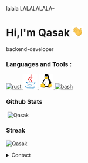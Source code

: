 lalala
LALALALALA~

<h1 align="left">Hi,I'm Qasak <img src="https://raw.githubusercontent.com/ABSphreak/ABSphreak/master/gifs/Hi.gif" width="30px"> </h1>

backend-developer
 <br>

<h3 align="left">Languages and Tools :</h3>
<p align="left"> 
 
<a href="https://www.rust-lang.org/" target="_blank"> 
    <img src="https://www.rust-lang.org/static/images/rust-logo-blk.svg" alt="rust" width="40" height="40"/>
</a> 

<a href="https://www.java.com/" target="_blank"> 
    <img src="https://raw.githubusercontent.com/devicons/devicon/master/icons/java/java-original.svg" alt="java" width="40" height="40"/>
</a> 
 
<a href="https://www.linux.org/" target="_blank"> 
  <img src="https://raw.githubusercontent.com/devicons/devicon/master/icons/linux/linux-original.svg" alt="linux" width="40" height="40"/> </a> 
</a>   

<a href="https://www.gnu.org/software/bash/" target="_blank"> 
  <img src="https://www.vectorlogo.zone/logos/gnu_bash/gnu_bash-icon.svg" alt="bash" width="40" height="40"/> 
</a> 




<h3 align="left">Github Stats </h3>
<p>&nbsp;<img align="center" src="https://github-readme-stats.vercel.app/api?username=Qasak&show_icons=true&locale=en" alt="Qasak" /></p>

<h3 align="left">Streak</h3>
<p><img align="center" src="https://github-readme-streak-stats.herokuapp.com/?user=Qasak&" alt="Qasak" /></p>

<details>
  <summary> Contact</summary>
<img align="left" >
w663012911@outlook.com




-----

Credits: [Qasak](https://github.com/Qasak)

Last Edited on: 2021/05/07
